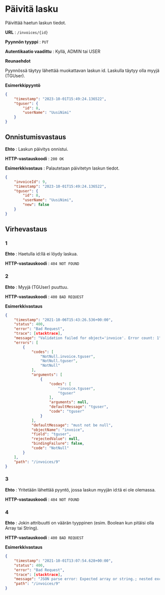 # Päivitä lasku

Päivittää haetun laskun tiedot.

**URL** : `/invoices/{id}`

**Pyynnön tyyppi** : `PUT`

**Autentikaatio vaadittu** : Kyllä, ADMIN tai USER

**Reunaehdot**

Pyynnössä täytyy lähettää muokattavan laskun id. Laskulla täytyy olla myyjä (TGUser).

**Esimerkkipyyntö** 

```json
{
    "timestamp": "2023-10-01T15:49:24.136522",
    "tguser": {
        "id": 8,
        "userName": "UusiNimi"
    }
}
```

## Onnistumisvastaus

**Ehto** : Laskun päivitys onnistui.

**HTTP-vastauskoodi** : `200 OK`

**Esimerkkivastaus** : Palautetaan päivitetyn laskun tiedot.

```json
{
    "invoiceId": 9,
    "timestamp": "2023-10-01T15:49:24.136522",
    "tguser": {
        "id": 8,
        "userName": "UusiNimi",
        "new": false
    }
}
```

## Virhevastaus

### 1
**Ehto** : Haetulla id:llä ei löydy laskua.

**HTTP-vastauskoodi** : `404 NOT FOUND`

### 2
**Ehto** : Myyjä (TGUser) puuttuu.

**HTTP-vastauskoodi** : `400 BAD REQUEST`

**Esimerkkivastaus**
```json
{
    "timestamp": "2021-10-06T15:43:26.536+00:00",
    "status": 400,
    "error": "Bad Request",
    "trace": [stacktrace],
    "message": "Validation failed for object='invoice'. Error count: 1",
    "errors": [
        {
            "codes": [
                "NotNull.invoice.tguser",
                "NotNull.tguser",
                "NotNull"
            ],
            "arguments": [
                {
                    "codes": [
                        "invoice.tguser",
                        "tguser"
                    ],
                    "arguments": null,
                    "defaultMessage": "tguser",
                    "code": "tguser"
                }
            ],
            "defaultMessage": "must not be null",
            "objectName": "invoice",
            "field": "tguser",
            "rejectedValue": null,
            "bindingFailure": false,
            "code": "NotNull"
        }
    ],
    "path": "/invoices/9"
}
```

### 3
**Ehto** : Yritetään lähettää pyyntö, jossa laskun myyjän id:tä ei ole olemassa.

**HTTP-vastauskoodi** : `404 NOT FOUND`


### 4
**Ehto** : Jokin attribuutti on väärän tyyppinen (esim. Boolean kun pitäisi olla Array tai String).

**HTTP-vastauskoodi** : `400 BAD REQUEST`

**Esimerkkivastaus**

```json
{
    "timestamp": "2021-10-01T13:07:54.628+00:00",
    "status": 400,
    "error": "Bad Request",
    "trace": [stacktrace],
    "message": "JSON parse error: Expected array or string.; nested exception is com.fasterxml.jackson.databind.exc.MismatchedInputException: Expected array or string.\n at [Source: (PushbackInputStream); line: 2, column: 18] (through reference chain: fi.paikalla.ticketguru.Entities.Invoice[\"timestamp\"])",
    "path": "/invoices/9"
}
```
